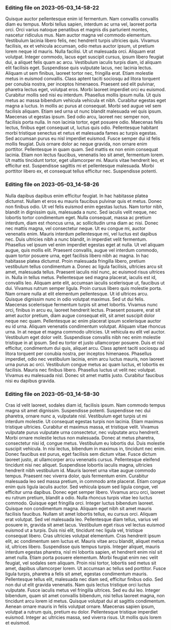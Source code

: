 

### Editing file on 2023-05-03_14-58-22

Quisque auctor pellentesque enim id fermentum. Nam convallis convallis diam eu tempus. Morbi tellus sapien, interdum ac urna vel, laoreet porta orci. Orci varius natoque penatibus et magnis dis parturient montes, nascetur ridiculus mus. Nam auctor magna vel commodo elementum. Vestibulum lacinia libero felis, nec hendrerit turpis ultricies quis. Vivamus facilisis, ex et vehicula accumsan, odio metus auctor ipsum, ut pretium lorem neque id mauris. Nulla facilisi. Ut ut malesuada orci. Aliquam erat volutpat. Integer commodo, lacus eget suscipit cursus, ipsum libero feugiat dui, a aliquet felis quam ac arcu. Vestibulum iaculis turpis diam, id aliquam elit facilisis eget.
Suspendisse quis vulputate lacus, nec lacinia lectus. Aliquam ut sem finibus, laoreet tortor nec, fringilla erat. Etiam molestie metus in euismod convallis. Class aptent taciti sociosqu ad litora torquent per conubia nostra, per inceptos himenaeos. Praesent sed elit pulvinar, pharetra lectus eget, volutpat eros. Morbi laoreet imperdiet orci eu euismod. Curabitur mollis sed nisi eu interdum. Phasellus mollis ipsum nulla. Ut quis metus ac massa bibendum vehicula vehicula et nibh. Curabitur egestas eget magna a luctus. In mollis ac purus at consequat.
Morbi sed augue vel sem facilisis aliquam. Etiam sed urna ut nunc blandit malesuada vel quis ipsum. Maecenas ut egestas ipsum. Sed odio arcu, laoreet nec semper non, facilisis porta nulla. In non lacinia tortor, eget posuere odio. Maecenas felis lectus, finibus eget consequat ut, luctus quis odio. Pellentesque habitant morbi tristique senectus et netus et malesuada fames ac turpis egestas. Sed accumsan purus eu nisl imperdiet euismod. Fusce semper dui id felis mollis feugiat. Duis ornare dolor ac neque gravida, non ornare enim porttitor. Pellentesque in quam quam.
Sed mattis ex non enim consequat lacinia. Etiam non lectus faucibus, venenatis leo sit amet, fermentum lorem. Ut mattis tincidunt tortor, eget ullamcorper mi. Mauris vitae hendrerit leo, et efficitur est. Suspendisse sagittis mi et pellentesque malesuada. Morbi porttitor libero ex, et consequat tellus efficitur nec. Suspendisse potenti.




### Editing file on 2023-05-03_14-58-26

Nulla dapibus dapibus enim efficitur feugiat. In hac habitasse platea dictumst. Nullam et eros eu mauris faucibus pulvinar quis et metus. Donec non finibus odio. Ut vel felis euismod enim egestas luctus. Nam tortor nibh, blandit in dignissim quis, malesuada a nunc. Sed iaculis velit neque, nec lobortis tortor condimentum eget. Nulla consequat, massa ac pretium interdum, diam est rhoncus urna, ac sollicitudin urna diam ac nisi. Donec nec mattis magna, vel consectetur neque. Ut eu congue mi, auctor venenatis enim. Mauris interdum pellentesque mi, vel luctus est dapibus nec. Duis ultricies nibh a nunc blandit, in imperdiet velit fermentum.
Phasellus vel ipsum vel enim imperdiet egestas eget at nulla. Ut vel aliquam augue, quis mollis elit. Praesent convallis, augue vel interdum commodo, quam tortor posuere urna, eget facilisis libero nibh ac magna. In hac habitasse platea dictumst. Proin malesuada fringilla libero, pretium vestibulum tellus condimentum a. Donec ac ligula facilisis, ultricies arcu sit amet, malesuada tellus. Praesent iaculis nisl nunc, ac euismod risus ultrices in. Nulla in tellus metus. Pellentesque sed magna placerat, iaculis est id, convallis leo.
Aliquam ante elit, accumsan iaculis scelerisque ut, faucibus ut dui. Vivamus rutrum semper ligula. Proin cursus libero quis molestie porta. Nam ornare nulla at elit elementum pellentesque. Ut id ultrices arcu. Quisque dignissim nunc in odio volutpat maximus. Sed ut dui felis. Maecenas scelerisque fermentum turpis sit amet lobortis. Vivamus nunc orci, finibus in arcu eu, laoreet hendrerit lectus. Praesent posuere, erat sit amet auctor pretium, diam augue consequat elit, sit amet suscipit dolor neque nec quam. Pellentesque ac enim placerat ipsum scelerisque auctor eu id urna.
Aliquam venenatis condimentum volutpat. Aliquam vitae rhoncus urna. In at neque et magna commodo ultricies. Ut vehicula eu elit vel auctor. Vestibulum eget dolor velit. Suspendisse convallis nibh nec enim molestie tristique in at ipsum. Sed eu tortor et justo ullamcorper posuere.
Duis et nisl efficitur, condimentum dui quis, aliquet arcu. Class aptent taciti sociosqu ad litora torquent per conubia nostra, per inceptos himenaeos. Phasellus imperdiet, odio nec vestibulum lacinia, enim arcu luctus mauris, non laoreet urna purus ac orci. Vestibulum congue metus ac quam luctus, et lobortis ex facilisis. Mauris nec finibus libero. Phasellus luctus ut velit nec volutpat. Vivamus eu malesuada nisl. Donec sit amet mattis justo. Curabitur faucibus nisi eu dapibus gravida.




### Editing file on 2023-05-03_14-58-30

Cras id velit laoreet, sodales diam id, facilisis ipsum. Nam commodo tempus magna sit amet dignissim. Suspendisse potenti. Suspendisse nec dui pharetra, ornare nunc a, vulputate nisl. Vestibulum eget turpis ut mi interdum molestie. Ut consequat egestas turpis non lacinia. Etiam maximus tristique ultricies. Curabitur et maximus massa, et tristique velit. Vivamus vulputate purus vulputate urna consectetur, nec vulputate arcu hendrerit. Morbi ornare molestie lectus non malesuada. Donec at metus pharetra, consectetur nisi id, congue metus. Vestibulum eu lobortis dui. Duis molestie suscipit vehicula.
In nisi lectus, bibendum in maximus in, tincidunt nec enim. Donec faucibus est purus, eget facilisis sem dictum vitae. Fusce dictum laoreet justo, at ullamcorper arcu venenatis cursus. Pellentesque eleifend tincidunt nisi nec aliquet. Suspendisse lobortis iaculis magna, ultricies hendrerit nibh vestibulum id. Mauris laoreet urna vitae augue commodo tempus. Praesent nec viverra dolor, quis fermentum enim. Curabitur malesuada leo sed massa pretium, in commodo ante placerat. Etiam congue enim quis ligula iaculis auctor. Sed vehicula ipsum sed ligula congue, vel efficitur urna dapibus.
Donec eget semper libero. Vivamus arcu orci, laoreet eu rutrum pretium, blandit a odio. Nulla rhoncus turpis vitae leo luctus commodo. Quisque eget fringilla orci. Integer luctus bibendum laoreet. Quisque non condimentum magna. Aliquam eget nibh sit amet mauris facilisis faucibus. Nullam sit amet lobortis tellus, eu cursus orci. Aliquam erat volutpat. Sed vel malesuada leo.
Pellentesque diam tellus, varius vel posuere in, gravida sit amet lacus. Vestibulum eget risus vel lectus euismod euismod ut a turpis. Duis nisi elit, tincidunt nec ligula vel, tristique consequat libero. Cras ultricies volutpat elementum. Cras hendrerit ipsum elit, ac condimentum sem luctus et. Mauris vitae arcu blandit, aliquet metus id, ultrices libero. Suspendisse quis tempus turpis. Integer aliquet, mauris interdum egestas pharetra, nisl mi lobortis sapien, et hendrerit enim nisl sit amet nulla. Etiam porta posuere elementum.
Morbi feugiat enim nec velit feugiat, vel sodales sem aliquam. Proin nisi tortor, lobortis sed metus sit amet, dapibus ullamcorper lorem. Ut accumsan ac tellus sed porttitor. Fusce ligula turpis, pharetra a felis sit amet, egestas condimentum mauris. Pellentesque tellus elit, malesuada nec diam sed, efficitur finibus odio. Sed non dui ut elit gravida venenatis. Nam quis lectus tristique orci luctus vulputate. Fusce iaculis metus vel fringilla ultrices. Sed eu dui leo. Integer bibendum, quam sit amet convallis bibendum, nisi tellus laoreet magna, non tincidunt arcu lorem id metus. Quisque volutpat dui at sagittis condimentum. Aenean ornare mauris in felis volutpat ornare. Maecenas sapien ipsum, volutpat a rutrum quis, pretium eu dolor. Pellentesque tristique imperdiet euismod. Integer ac ultricies massa, sed viverra risus. Ut mollis quis lorem et euismod.


